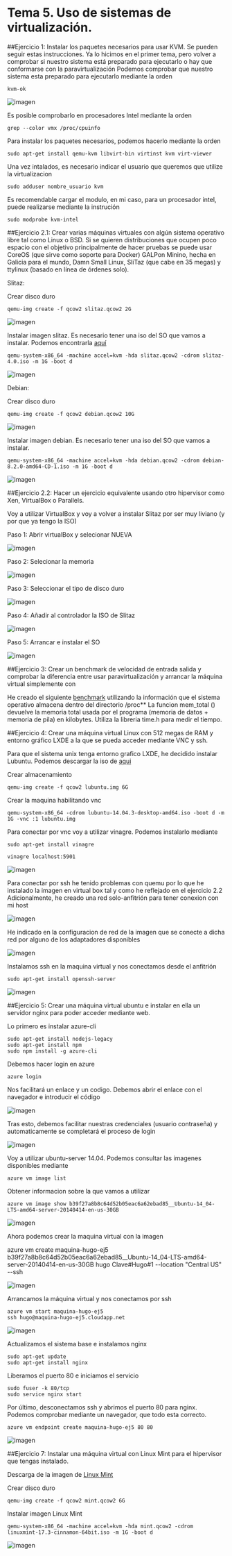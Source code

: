 # Tema 5. Uso de sistemas de virtualización. 

##Ejercicio 1: Instalar los paquetes necesarios para usar KVM. Se pueden seguir estas instrucciones. Ya lo hicimos en el primer tema, pero volver a comprobar si nuestro sistema está preparado para ejecutarlo o hay que conformarse con la paravirtualización
Podemos comprobar que nuestro sistema esta preparado para ejecutarlo mediante la orden

	kvm-ok

![imagen](https://www.dropbox.com/s/slhca4tlofunqpj/kvm.png?dl=1)

Es posible comprobarlo en procesadores Intel mediante la orden 

	grep --color vmx /proc/cpuinfo

Para instalar los paquetes necesarios, podemos hacerlo mediante la orden

	sudo apt-get install qemu-kvm libvirt-bin virtinst kvm virt-viewer

Una vez intalados, es necesario indicar el usuario que queremos que utilize la virtualizacion

	sudo adduser nombre_usuario kvm

Es recomendable cargar el modulo, en mi caso, para un procesador intel, puede realizarse mediante la instrución

	sudo modprobe kvm-intel

##Ejercicio 2.1: Crear varias máquinas virtuales con algún sistema operativo libre tal como Linux o BSD. Si se quieren distribuciones que ocupen poco espacio con el objetivo principalmente de hacer pruebas se puede usar CoreOS (que sirve como soporte para Docker) GALPon Minino, hecha en Galicia para el mundo, Damn Small Linux, SliTaz (que cabe en 35 megas) y ttylinux (basado en línea de órdenes solo).

Slitaz: 

Crear disco duro

	qemu-img create -f qcow2 slitaz.qcow2 2G

![imagen](https://www.dropbox.com/s/26fimpmrx361dvu/slitazD.png?dl=1)

Instalar imagen slitaz. Es necesario tener una iso del SO que vamos a instalar. Podemos encontrarla [aquí](http://www.slitaz.org/en/)

	qemu-system-x86_64 -machine accel=kvm -hda slitaz.qcow2 -cdrom slitaz-4.0.iso -m 1G -boot d

![imagen](https://www.dropbox.com/s/o4yg7s3fuyicx7d/slitazI.png?dl=1)


Debian:

Crear disco duro
	
	qemu-img create -f qcow2 debian.qcow2 10G

![imagen](https://www.dropbox.com/s/jlbq07lmtkd585x/discoD.png?dl=1)

Instalar imagen debian. Es necesario tener una iso del SO que vamos a instalar.

	qemu-system-x86_64 -machine accel=kvm -hda debian.qcow2 -cdrom debian-8.2.0-amd64-CD-1.iso -m 1G -boot d

![imagen](https://www.dropbox.com/s/cmsfrzeobpis9je/debianI.png?dl=1)

	

##Ejercicio 2.2: Hacer un ejercicio equivalente usando otro hipervisor como Xen, VirtualBox o Parallels.

Voy a utilizar VirtualBox y voy a volver a instalar Slitaz por ser muy liviano (y por que ya tengo la ISO)

Paso 1: Abrir virtualBox y selecionar NUEVA

![imagen](https://www.dropbox.com/s/vtgbp7se5cvpsfj/vb1.png?dl=1)

Paso 2: Selecionar la memoria

![imagen](https://www.dropbox.com/s/say4jyw3dsdzlaq/vb2.png?dl=1)

Paso 3: Seleccionar el tipo de disco duro

![imagen](https://www.dropbox.com/s/gf0yegwzngj9w5l/vb3.png?dl=1)

Paso 4: Añadir al controlador la ISO de Slitaz

![imagen](https://www.dropbox.com/s/2p8ig9et9zr11wx/vb4.png?dl=1)

Paso 5: Arrancar e instalar el SO

![imagen](https://www.dropbox.com/s/jhtoguiq01173xf/vb5.png?dl=1)

##Ejercicio 3: Crear un benchmark de velocidad de entrada salida y comprobar la diferencia entre usar paravirtualización y arrancar la máquina virtual simplemente con

He creado el siguiente [benchmark](https://github.com/hugobarzano/IV-2015-16/blob/master/ejercicios/HugoBarzano/bm2.cpp) utilizando la información que el sistema operativo almacena dentro del directorio /proc**
La funcion mem_total () devuelve la memoria total usada por el programa (memoria de datos + memoria de pila) en kilobytes. Utiliza la libreria time.h para medir el tiempo. 

##Ejercicio 4: Crear una máquina virtual Linux con 512 megas de RAM y entorno gráfico LXDE a la que se pueda acceder mediante VNC y ssh.

Para que el sistema unix tenga entorno grafico LXDE, he decidido instalar Lubuntu. Podemos descargar la iso de [aqui](http://cdimage.ubuntu.com/lubuntu/releases/14.04/release/)

Crear almacenamiento
	
	qemu-img create -f qcow2 lubuntu.img 6G

Crear la maquina habilitando vnc

	qemu-system-x86_64 -cdrom lubuntu-14.04.3-desktop-amd64.iso -boot d -m 1G -vnc :1 lubuntu.img


Para conectar por vnc voy a utilizar vinagre. Podemos instalarlo mediante 

	sudo apt-get install vinagre

	vinagre localhost:5901

![imagen](https://www.dropbox.com/s/1e2k773w1ae7rp9/vinagre1.png?dl=1)

Para conectar por ssh he tenido problemas con quemu por lo que he instalado la imagen en virtual box tal y como he reflejado en el ejercicio 2.2
Adicionalmente, he creado una red solo-anfitrión para tener conexion con mi host

![imagen](https://www.dropbox.com/s/7b2xgkf02xne1tf/lubuntu2.png?dl=1)

He indicado en la configuracion de red de la imagen que se conecte a dicha red por alguno de los adaptadores disponibles

![imagen](https://www.dropbox.com/s/5sg2actbaiyecv5/lubuntu3.png?dl=1)

Instalamos ssh en la maquina virtual y nos conectamos desde el anfitrión 

	sudo apt-get install openssh-server

![imagen](https://www.dropbox.com/s/pux0uz553ji51u7/lubuntu4.png?dl=1)



##Ejercicio 5: Crear una máquina virtual ubuntu e instalar en ella un servidor nginx para poder acceder mediante web.

Lo primero es instalar azure-cli

	sudo apt-get install nodejs-legacy
	sudo apt-get install npm
	sudo npm install -g azure-cli

Debemos hacer login en azure

	azure login

Nos facilitará un enlace y un codigo. Debemos abrir el enlace con el navegador e introducir el código

![imagen](https://www.dropbox.com/s/grjusrkfn0m02q8/azure1.png?dl=1)

Tras esto, debemos facilitar nuestras credenciales (usuario contraseña) y automaticamente se completará el proceso de login

![imagen](https://www.dropbox.com/s/rnxej18vbrjkqhm/azure2.png?dl=1)

Voy a utilizar ubuntu-server 14.04. Podemos consultar las imagenes disponibles mediante 

	azure vm image list

Obtener informacion sobre la que vamos a utilizar

	azure vm image show b39f27a8b8c64d52b05eac6a62ebad85__Ubuntu-14_04-LTS-amd64-server-20140414-en-us-30GB

![imagen](https://www.dropbox.com/s/o1auh09bqw11y2b/azure4.png?dl=1)

Ahora podemos crear la maquina virtual con la imagen

azure vm create maquina-hugo-ej5 b39f27a8b8c64d52b05eac6a62ebad85__Ubuntu-14_04-LTS-amd64-server-20140414-en-us-30GB hugo Clave#Hugo#1 --location "Central US" --ssh

![imagen](https://www.dropbox.com/s/menasge58ap7qjj/azure5.png?dl=1)

Arrancamos la máquina virtual y nos conectamos por ssh

	azure vm start maquina-hugo-ej5
	ssh hugo@maquina-hugo-ej5.cloudapp.net

![imagen](https://www.dropbox.com/s/8zkbrkkb8rz3zz8/azure6.png?dl=1)

Actualizamos el sistema base e instalamos nginx

	sudo apt-get update
	sudo apt-get install nginx

Liberamos el puerto 80 e iniciamos el servicio

	sudo fuser -k 80/tcp
	sudo service nginx start


Por último, desconectamos ssh y abrimos el puerto 80 para nginx. Podemos comprobar mediante un navegador, que todo esta correcto. 

	azure vm endpoint create maquina-hugo-ej5 80 80

![imagen](https://www.dropbox.com/s/hxf478398xhw37f/azure7.png?dl=1)


##Ejercicio 7: Instalar una máquina virtual con Linux Mint para el hipervisor que tengas instalado.

Descarga de la imagen de [Linux Mint](http://www.linuxmint.com/download.php)

Crear disco duro
	
	qemu-img create -f qcow2 mint.qcow2 6G

Instalar imagen Linux Mint

	qemu-system-x86_64 -machine accel=kvm -hda mint.qcow2 -cdrom linuxmint-17.3-cinnamon-64bit.iso -m 1G -boot d

![imagen](https://www.dropbox.com/s/x6qtgb9329uuf4z/mint.png?dl=1)



